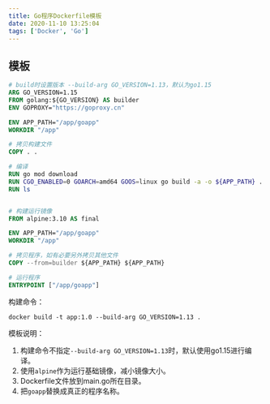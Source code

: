```yaml
---
title: Go程序Dockerfile模板
date: 2020-11-10 13:25:04
tags: ['Docker', 'Go']
---
```



## 模板

```Dockerfile
# build时设置版本 --build-arg GO_VERSION=1.13，默认为go1.15
ARG GO_VERSION=1.15
FROM golang:${GO_VERSION} AS builder
ENV GOPROXY="https://goproxy.cn"

ENV APP_PATH="/app/goapp"
WORKDIR "/app"

# 拷贝构建文件
COPY . .

# 编译
RUN go mod download
RUN CGO_ENABLED=0 GOARCH=amd64 GOOS=linux go build -a -o ${APP_PATH} .
RUN ls 


# 构建运行镜像
FROM alpine:3.10 AS final

ENV APP_PATH="/app/goapp"
WORKDIR "/app"

# 拷贝程序，如有必要另外拷贝其他文件
COPY --from=builder ${APP_PATH} ${APP_PATH} 

# 运行程序
ENTRYPOINT ["/app/goapp"]
```

构建命令：

```
docker build -t app:1.0 --build-arg GO_VERSION=1.13 .
```


模板说明：
1. 构建命令不指定`--build-arg GO_VERSION=1.13`时，默认使用go1.15进行编译。
2. 使用`alpine`作为运行基础镜像，减小镜像大小。
3. Dockerfile文件放到main.go所在目录。
4. 把`goapp`替换成真正的程序名称。

